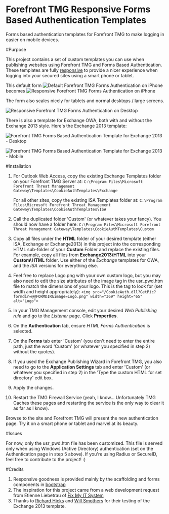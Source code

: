 Forefront TMG Responsive Forms Based Authentication Templates
======================

Forms based authentication templates for Forefront TMG to make logging in easier on mobile devices.

#Purpose

This project contains a set of custom templates you can use when publishing websites using Forefront TMG and Forms Based Authentication. These templates are fully [responsive](http://en.wikipedia.org/wiki/Responsive_web_design) to provide a  nicer experience when logging into your secured sites using a smart phone or tablet.

This default form ![Default Forefront TMG Forms Authentication on iPhone](http://www.fastvue.co/wp-content/uploads/2012/08/ForefrontTMGFormsAuthenticationOniPhone-200x300.png "Default Forefront TMG Forms Authentication on iPhone")
becomes ![Responsive Forefront TMG Forms Authentication on iPhone](http://www.fastvue.co/wp-content/uploads/2012/08/ForefrontTMGMobileFriendlyAuthenticationOniPhone-200x300.png "Responsive Forefront TMG Forms Authentication on iPhone")

The form also scales nicely for tablets and normal desktops / large screens.

![Responsive Forefront TMG Forms Authentication on Desktop](http://www.fastvue.co/wp-content/uploads/2012/09/ForefrontTMGMobileFriendlyAuthenticationOnDesktop-300x187.png "Responsive Forefront TMG Forms Authentication on Desktop")

There is also a template for Exchange OWA, both with and without the Exchange 2013 style. Here's the Exchange 2013 template:

![Forefront TMG Forms Based Authentication Template for Exchange 2013 - Desktop](http://www.fastvue.co/wp-content/uploads/2013/10/Desktop-300x154.png "Forefront TMG Forms Based Authentication Template for Exchange 2013 - Desktop")

![Forefront TMG Forms Based Authentication Template for Exchange 2013 - Mobile](http://www.fastvue.co/wp-content/uploads/2013/10/Mobile-187x300.png "Forefront TMG Forms Based Authentication Template for Exchange 2013 - Mobile")


#Installation

1. For Outlook Web Access, copy the existing Exchange Templates folder on your Forefront TMG Server at:
	`C:\Program Files\Microsoft Forefront Threat Management Gateway\Templates\CookieAuthTemplates\Exchange`

	For all other sites, copy the existing ISA Templates folder at:
	`C:\Program Files\Microsoft Forefront Threat Management Gateway\Templates\CookieAuthTemplates\ISA`

2. Call the duplicated folder 'Custom' (or whatever takes your fancy). You should now have a folder here:
	`C:\Program Files\Microsoft Forefront Threat Management Gateway\Templates\CookieAuthTemplates\Custom`

3. Copy all files under the **HTML** folder of your desired template (either ISA, Exchange or Exchange2013) in this project into the corresponding HTML sub-folder of your **Custom** Folder and replace the existing files. For example, copy all files from **Exchange2013\HTML** into your **Custom\HTML** folder. Use either of the *Exchange* templates for OWA, and the *ISA* versions for everything else. 

4. Feel free to replace Logo.png with your own custom logo, but you may also need to edit the size attributes of the image tag in the usr_pwd.htm file to match the dimensions of your logo. This is the tag to look for (set width and height appropriately):
    `<img src="/CookieAuth.dll?GetPic?formdir=@@FORMDIR&image=Logo.png" width="369" height="65" alt="Logo">`

5. In your TMG Management console, edit your desired *Web Publishing rule* and go to the *Listener* page. Click **Properties**.

6. On the **Authentication** tab, ensure *HTML Forms Authentication* is selected.

7. On the **Forms** tab enter 'Custom' (you don't need to enter the entire path, just the word 'Custom' (or whatever you specified in step 2) without the quotes).

8. If you used the Exchange Publishing Wizard in Forefront TMG, you also need to go to the **Application Settings** tab and enter 'Custom' (or whatever you specified in step 2) in the 'Type the custom HTML for set directory' edit box.

9. Apply the changes. 

10. Restart the TMG Firewall Service (yeah, I know...  Unfortunately TMG Caches these pages and restarting the service is the only way to clear it as far as I know). 

Browse to the site and Forefront TMG will present the new authentication page. Try it on a smart phone or tablet and marvel at its beauty. 

#Issues

For now, only the usr_pwd.htm file has been customized. This file is served only when using Windows (Active Directory) authentication (set on the Authentication page in step 5 above). If you're using Radius or SecureID, feel free to contribute to the project! :)

#Credits
1. Responsive goodness is provided mainly by the scaffolding and forms components in [bootstrap](http://twitter.github.com/bootstrap)
2. The inspiration for this project came from a web development request from Etienne Liebetrau of [Fix My IT System](http://fixmyitsystem.com)
3. Thanks to [Richard Hicks](http://tmgblog.richardhicks.com) and [Will Smothers](http://www.linkedin.com/in/willsmothers) for their testing of the Exchange 2013 template.